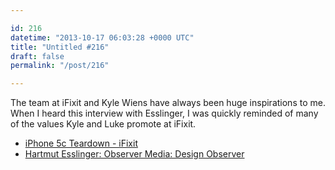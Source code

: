 ```yaml
---

id: 216
datetime: "2013-10-17 06:03:28 +0000 UTC"
title: "Untitled #216"
draft: false
permalink: "/post/216"

---
```


The team at iFixit and Kyle Wiens have always been huge inspirations to me. When I heard this interview with Esslinger, I was quickly reminded of many of the values Kyle and Luke promote at iFixit. 

 
 * [iPhone 5c Teardown - iFixit](http://www.ifixit.com/Teardown/iPhone+5c+Teardown/17382/1?singlePage)
 * [Hartmut Esslinger: Observer Media: Design Observer](http://observermedia.designobserver.com/audio/hartmut-esslinger/37985/)


